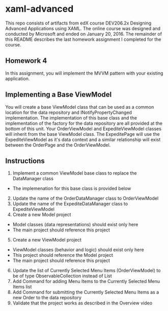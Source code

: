 # xaml-advanced

This repo consists of artifacts from edX course DEV206.2x Designing Advanced Applications using XAML.  The online course was designed and conducted by Microsoft and ended on January 20, 2016.  The remainder of this README describes the last homework assignment I completed for the course.

## Homework 4

In this assignment, you will implement the MVVM pattern with your existing application.

## Implementing a Base ViewModel

You will create a base ViewModel class that can be used as a common location for the data repository and INotifyPropertyChanged implementation. The implementation of this base class and the implementation of the factory for the data repository are all provided at the bottom of this unit. Your OrderViewModel and ExpediteViewModel classes will inherit from the base ViewModel class.  The ExpeditePage will use the ExpediteViewModel as it's data context and a similar relationship will exist between the OrderPage and the OrderViewModel.

## Instructions

1. Implement a common ViewModel base class to replace the DataManager class
  - The implemenation for this base class is provided below
2. Update the name of the OrderDataManager class to OrderViewModel
3. Update the name of the ExpediteDataManager class to ExpediteViewModel
4. Create a new Model project
  - Model classes (data representations) should exist only here
  - The main project should reference this project
5. Create a new ViewModel project
  - ViewModel classes (behavior and logic) should exist only here
  - This project should reference the Model project
  - The main project should reference this project
6. Update the list of Currently Selected Menu Items (OrderViewModel) to be of type ObservableCollection<MenuItem> instead of List<MenuItem>
7. Add Command for adding Menu Items to the Currently Selected Menu Items list
8. Add Command for submitting the Currently Selected Menu Items as a new Order to the data repository
9. Validate that the project works as described in the Overview video
